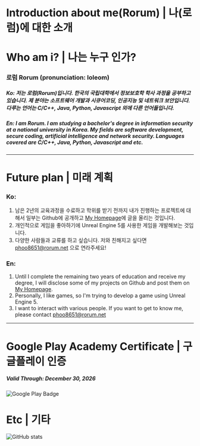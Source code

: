 Introduction about me(Rorum) | 나(로럼)에 대한 소개
==================================================

# Who am i? | 나는 누구 인가?
### 로럼 Rorum (pronunciation: loleom)
##### Ko: 저는 로럼(Rorum)입니다. 한국의 국립대학에서 정보보호학 학사 과정을 공부하고 있습니다. 제 분야는 소프트웨어 개발과 시큐어코딩, 인공지능 및 네트워크 보안입니다. 다루는 언어는 C/C++, Java, Python, Javascript 외에 다른 언어들입니다.
##### En: I am Rorum. I am studying a bachelor's degree in information security at a national university in Korea. My fields are software development, secure coding, artificial intelligence and network security. Languages covered are C/C++, Java, Python, Javascript and etc.

* * *

# Future plan | 미래 계획

### Ko:
1. 남은 2년의 교육과정을 수료하고 학위를 받기 전까지 내가 진행하는 프로젝트에 대해서 일부는 Github에 공개하고 [My Homepage](https://rorum.net)에 글을 올리는 것입니다.
2. 개인적으로 게임을 좋아하기에 Unreal Engine 5를 사용한 게임을 개발해보는 것입니다.
3. 다양한 사람들과 교류를 하고 싶습니다. 저와 친해지고 싶다면 phoo8651@rorum.net 으로 연라주세요!

### En:
1. Until I complete the remaining two years of education and receive my degree, I will disclose some of my projects on Github and post them on [My Homepage](https://rorum.net).
2. Personally, I like games, so I'm trying to develop a game using Unreal Engine 5.
3. I want to interact with various people. If you want to get to know me, please contact phoo8651@rorum.net

* * *

# Google Play Academy Certificate | 구글플레이 인증
##### Valid Through: December 30, 2026
![Google Play Badge](https://api.accredible.com/v1/frontend/credential_website_embed_image/badge/90961111)

# Etc | 기타
![GitHub stats](https://github-readme-stats.vercel.app/api?username=phoo8651&theme=blue-green&show_icons=true)
